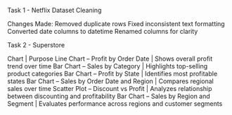 Task 1 - Netflix Dataset Cleaning

Changes Made:
Removed duplicate rows
Fixed inconsistent text formatting
Converted date columns to datetime
Renamed columns for clarity

Task 2 - Superstore

Chart | Purpose
Line Chart – Profit by Order Date | Shows overall profit trend over time
Bar Chart – Sales by Category | Highlights top-selling product categories
Bar Chart – Profit by State | Identifies most profitable states
Bar Chart – Sales by Order Date and Region | Compares regional sales over time
Scatter Plot – Discount vs Profit | Analyzes relationship between discounting and profitability
Bar Chart – Sales by Region and Segment | Evaluates performance across regions and customer segments
